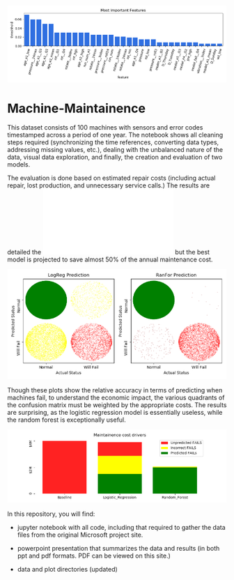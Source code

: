 ![](Plots/Important_Features.png)
# Machine-Maintainence


This dataset consists of 100 machines with sensors and error codes timestamped across a period of one year.  The notebook shows all cleaning steps required (synchronizing the time references, converting data types, addressing missing values, etc.), dealing with the unbalanced nature of the data, visual data exploration, and finally, the creation and evaluation of two models.

The evaluation is done based on estimated repair costs (including actual repair, lost production, and unnecessary service calls.)  The results are detailed the ![presentation](Predicting_Machine_Maintenance.pdf) but the best model is projected to save almost 50% of the annual maintenance cost.

![](Plots/both_mods.png)

Though these plots show the relative accuracy in terms of predicting when machines fail, to understand the economic impact, the various quadrants of the confusion matrix must be weighted by the appropriate costs.  The results are surprising, as the logistic regression model is essentially useless, while the random forest is exceptionally useful.

![](Plots/cost_drivers.png)

In this repository, you will find:

  * jupyter notebook with all code, including that required to gather the data files from the original Microsoft project site.

  * powerpoint presentation that summarizes the data and results (in both ppt and pdf formats.  PDF can be viewed on this site.)

  * data and plot directories (updated)
